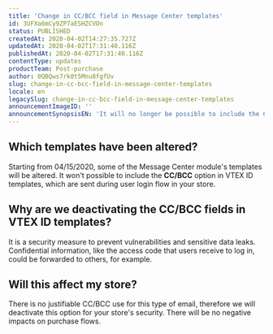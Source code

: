```yaml
---
title: 'Change in CC/BCC field in Message Center templates'
id: 3UFXa6mCy9ZP7aESHZCVOn
status: PUBLISHED
createdAt: 2020-04-02T14:27:35.727Z
updatedAt: 2020-04-02T17:31:40.116Z
publishedAt: 2020-04-02T17:31:40.116Z
contentType: updates
productTeam: Post-purchase
author: 0QBQws7rk0t5Mnu8fgfUv
slug: change-in-cc-bcc-field-in-message-center-templates
locale: en
legacySlug: change-in-cc-bcc-field-in-message-center-templates
announcementImageID: ''
announcementSynopsisEN: 'It will no longer be possible to include the CC/BCC option in the email templates that are sent in the user login flow.'
---
```


## Which templates have been altered?

Starting from 04/15/2020, some of the Message Center module's templates will be altered. It won't possible to include the **CC/BCC** option in VTEX ID templates, which are sent during user login flow in your store. 

## Why are we deactivating the CC/BCC fields in VTEX ID templates?

It is a security measure to prevent vulnerabilities and sensitive data leaks. Confidential information, like the access code that users receive to log in, could be forwarded to others, for example. 

## Will this affect my store?

There is no justifiable CC/BCC use for this type of email, therefore we will deactivate this option for your store's security. There will be no negative impacts on purchase flows.
